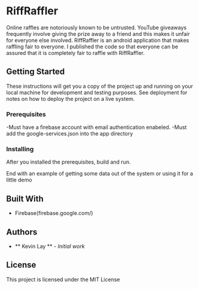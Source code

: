 # RiffRaffler

Online raffles are notoriously known to be untrusted. YouTube giveaways frequently involve giving the prize away to a friend and this makes it unfair for everyone else involved. RiffRaffler is an android application that makes raffling fair to everyone. I published the code so that everyone can be assured that it is completely fair to raffle with RiffRaffler. 

## Getting Started

These instructions will get you a copy of the project up and running on your local machine for development and testing purposes. See deployment for notes on how to deploy the project on a live system.

### Prerequisites

-Must have a firebase account with email authentication enabeled.
-Must add the google-services.json into the app directory

### Installing

After you installed the prerequisites, build and run.

End with an example of getting some data out of the system or using it for a little demo

## Built With

* Firebase(firebase.google.com/)

## Authors

* ** Kevin Lay ** - *Initial work* 

## License

This project is licensed under the MIT License
